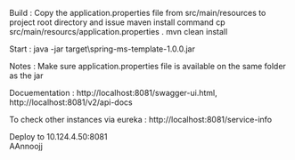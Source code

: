 Build : Copy the application.properties file from src/main/resources to project root directory and issue maven install command
cp src/main/resourcs/application.properties . 
mvn clean install

Start : java -jar target\spring-ms-template-1.0.0.jar

Notes : Make sure application.properties file is available on the same folder as the jar

Docuementation : http://localhost:8081/swagger-ui.html, http://localhost:8081/v2/api-docs

To check other instances via eureka : http://localhost:8081/service-info

Deploy to 10.124.4.50:8081  
AAnnoojj
